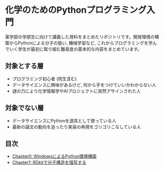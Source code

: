 # 化学のためのPythonプログラミング入門
薬学部の学部生に向けて講義した資料をまとめたリポジトリです。開発環境の構築からPythonによる分子の扱い, 機械学習など, これからプログラミングを学んでいく学生が最初に取り組む難易度の基本的な内容をまとめています。 

## 対象とする層
* プログラミング初心者 (院生含む)
* データサイエンスに興味があるけど, 何から手をつけていいかわからない人
* 謎の力により化学情報学やAIプロジェクトに突然アサインされた人

## 対象でない層
* データサイエンスにPythonを道具として使っている人　　
* 最新の論文の動向を追ったり実装の再現をゴリゴリこなしている人

## 目次
* [Chapter0: WindowsによるPython環境構築](https://github.com/TeddyGlass/tutorials/blob/main/pdf/pyenv_for_windows.pdf)
* [Chapter1: RDkitで分子構造を描写する](https://github.com/TeddyGlass/tutorials/blob/main/notebook/chapter1.ipynb)
